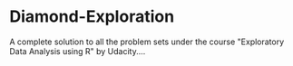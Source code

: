 # Diamond-Exploration
A complete solution to all the problem sets under the course "Exploratory Data Analysis using R" by Udacity....
